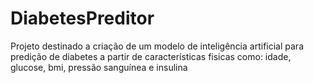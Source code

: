 # DiabetesPreditor
Projeto destinado a criação de um modelo de inteligência artificial para predição de diabetes a partir de características fisicas como:   idade, glucose, bmi, pressão sanguínea e insulina
